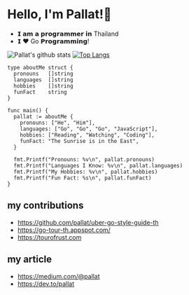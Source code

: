  # Hello, I'm Pallat!👋

- 𝗜 𝗮𝗺 𝗮 𝗽𝗿𝗼𝗴𝗿𝗮𝗺𝗺𝗲𝗿 𝗶𝗻 Thailand
- 𝗜 ❤️ Go 𝗣𝗿𝗼𝗴𝗿𝗮𝗺𝗺𝗶𝗻𝗴!

![Pallat's github stats](https://github-readme-stats.vercel.app/api?username=pallat&show_icons=true) [![Top Langs](https://github-readme-stats.vercel.app/api/top-langs/?username=pallat&layout=compact)](https://github.com/pallat/pallat)

```golang
type aboutMe struct {
  pronouns   []string
  languages  []string
  hobbies    []string
  funFact    string
}

func main() {
  pallat := aboutMe {
    pronouns: ["He", "Him"],
    languages: ["Go", "Go", "Go", "JavaScript"],
    hobbies: ["Reading", "Watching", "Coding"],
    funFact: "The Sunrise is in the East",
  }
  
  fmt.Printf("Pronouns: %v\n", pallat.pronouns)
  fmt.Printf("Languages I Know: %v\n", pallat.languages)
  fmt.Printf("My Hobbies: %v\n", pallat.hobbies)
  fmt.Printf("Fun Fact: %s\n", pallat.funFact)
}
```

## my contributions

- https://github.com/pallat/uber-go-style-guide-th
- https://go-tour-th.appspot.com/
- https://tourofrust.com

## my article

- https://medium.com/@pallat
- https://dev.to/pallat
